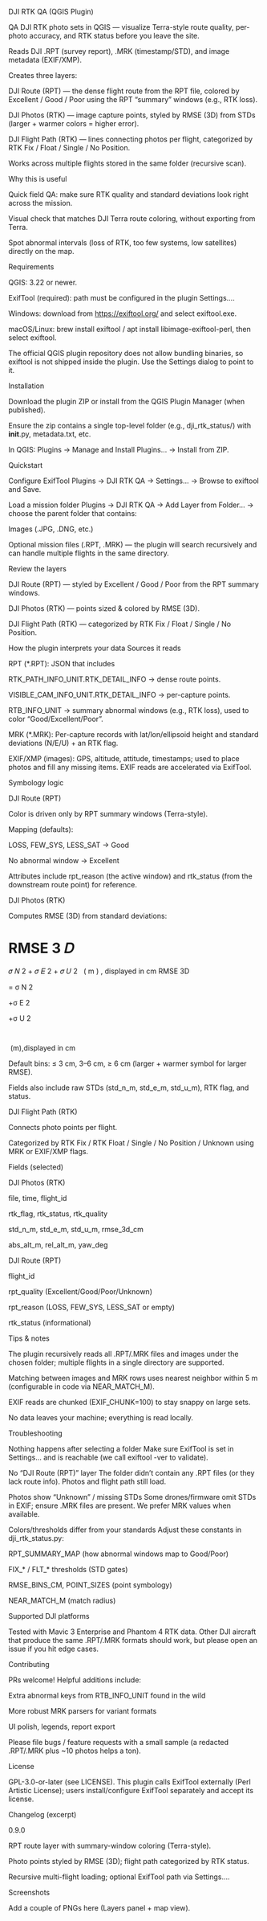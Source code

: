 DJI RTK QA (QGIS Plugin)

QA DJI RTK photo sets in QGIS — visualize Terra-style route quality, per-photo accuracy, and RTK status before you leave the site.

Reads DJI .RPT (survey report), .MRK (timestamp/STD), and image metadata (EXIF/XMP).

Creates three layers:

DJI Route (RPT) — the dense flight route from the RPT file, colored by Excellent / Good / Poor using the RPT “summary” windows (e.g., RTK loss).

DJI Photos (RTK) — image capture points, styled by RMSE (3D) from STDs (larger + warmer colors = higher error).

DJI Flight Path (RTK) — lines connecting photos per flight, categorized by RTK Fix / Float / Single / No Position.

Works across multiple flights stored in the same folder (recursive scan).

Why this is useful

Quick field QA: make sure RTK quality and standard deviations look right across the mission.

Visual check that matches DJI Terra route coloring, without exporting from Terra.

Spot abnormal intervals (loss of RTK, too few systems, low satellites) directly on the map.

Requirements

QGIS: 3.22 or newer.

ExifTool (required): path must be configured in the plugin Settings….

Windows: download from https://exiftool.org/
 and select exiftool.exe.

macOS/Linux: brew install exiftool / apt install libimage-exiftool-perl, then select exiftool.

The official QGIS plugin repository does not allow bundling binaries, so exiftool is not shipped inside the plugin. Use the Settings dialog to point to it.

Installation

Download the plugin ZIP or install from the QGIS Plugin Manager (when published).

Ensure the zip contains a single top-level folder (e.g., dji_rtk_status/) with __init__.py, metadata.txt, etc.

In QGIS: Plugins → Manage and Install Plugins… → Install from ZIP.

Quickstart

Configure ExifTool
Plugins → DJI RTK QA → Settings… → Browse to exiftool and Save.

Load a mission folder
Plugins → DJI RTK QA → Add Layer from Folder… → choose the parent folder that contains:

Images (.JPG, .DNG, etc.)

Optional mission files (.RPT, .MRK) — the plugin will search recursively and can handle multiple flights in the same directory.

Review the layers

DJI Route (RPT) — styled by Excellent / Good / Poor from the RPT summary windows.

DJI Photos (RTK) — points sized & colored by RMSE (3D).

DJI Flight Path (RTK) — categorized by RTK Fix / Float / Single / No Position.

How the plugin interprets your data
Sources it reads

RPT (*.RPT): JSON that includes

RTK_PATH_INFO_UNIT.RTK_DETAIL_INFO → dense route points.

VISIBLE_CAM_INFO_UNIT.RTK_DETAIL_INFO → per-capture points.

RTB_INFO_UNIT → summary abnormal windows (e.g., RTK loss), used to color “Good/Excellent/Poor”.

MRK (*.MRK): Per-capture records with lat/lon/ellipsoid height and standard deviations (N/E/U) + an RTK flag.

EXIF/XMP (images): GPS, altitude, attitude, timestamps; used to place photos and fill any missing items. EXIF reads are accelerated via ExifTool.

Symbology logic

DJI Route (RPT)

Color is driven only by RPT summary windows (Terra-style).

Mapping (defaults):

LOSS, FEW_SYS, LESS_SAT → Good

No abnormal window → Excellent

Attributes include rpt_reason (the active window) and rtk_status (from the downstream route point) for reference.

DJI Photos (RTK)

Computes RMSE (3D) from standard deviations:

RMSE
3
𝐷
=
𝜎
𝑁
2
+
𝜎
𝐸
2
+
𝜎
𝑈
2
 
(
m
)
,
displayed in cm
RMSE
3D
	​

=
σ
N
2
	​

+σ
E
2
	​

+σ
U
2
	​

	​

 (m),displayed in cm

Default bins: ≤ 3 cm, 3–6 cm, ≥ 6 cm (larger + warmer symbol for larger RMSE).

Fields also include raw STDs (std_n_m, std_e_m, std_u_m), RTK flag, and status.

DJI Flight Path (RTK)

Connects photo points per flight.

Categorized by RTK Fix / RTK Float / Single / No Position / Unknown using MRK or EXIF/XMP flags.

Fields (selected)

DJI Photos (RTK)

file, time, flight_id

rtk_flag, rtk_status, rtk_quality

std_n_m, std_e_m, std_u_m, rmse_3d_cm

abs_alt_m, rel_alt_m, yaw_deg

DJI Route (RPT)

flight_id

rpt_quality (Excellent/Good/Poor/Unknown)

rpt_reason (LOSS, FEW_SYS, LESS_SAT or empty)

rtk_status (informational)

Tips & notes

The plugin recursively reads all .RPT/.MRK files and images under the chosen folder; multiple flights in a single directory are supported.

Matching between images and MRK rows uses nearest neighbor within 5 m (configurable in code via NEAR_MATCH_M).

EXIF reads are chunked (EXIF_CHUNK=100) to stay snappy on large sets.

No data leaves your machine; everything is read locally.

Troubleshooting

Nothing happens after selecting a folder
Make sure ExifTool is set in Settings… and is reachable (we call exiftool -ver to validate).

No “DJI Route (RPT)” layer
The folder didn’t contain any .RPT files (or they lack route info). Photos and flight path still load.

Photos show “Unknown” / missing STDs
Some drones/firmware omit STDs in EXIF; ensure .MRK files are present. We prefer MRK values when available.

Colors/thresholds differ from your standards
Adjust these constants in dji_rtk_status.py:

RPT_SUMMARY_MAP (how abnormal windows map to Good/Poor)

FIX_* / FLT_* thresholds (STD gates)

RMSE_BINS_CM, POINT_SIZES (point symbology)

NEAR_MATCH_M (match radius)

Supported DJI platforms

Tested with Mavic 3 Enterprise and Phantom 4 RTK data. Other DJI aircraft that produce the same .RPT/.MRK formats should work, but please open an issue if you hit edge cases.

Contributing

PRs welcome! Helpful additions include:

Extra abnormal keys from RTB_INFO_UNIT found in the wild

More robust MRK parsers for variant formats

UI polish, legends, report export

Please file bugs / feature requests with a small sample (a redacted .RPT/.MRK plus ~10 photos helps a ton).

License

GPL-3.0-or-later (see LICENSE).
This plugin calls ExifTool externally (Perl Artistic License); users install/configure ExifTool separately and accept its license.

Changelog (excerpt)

0.9.0

RPT route layer with summary-window coloring (Terra-style).

Photo points styled by RMSE (3D); flight path categorized by RTK status.

Recursive multi-flight loading; optional ExifTool path via Settings….

Screenshots

Add a couple of PNGs here (Layers panel + map view).
